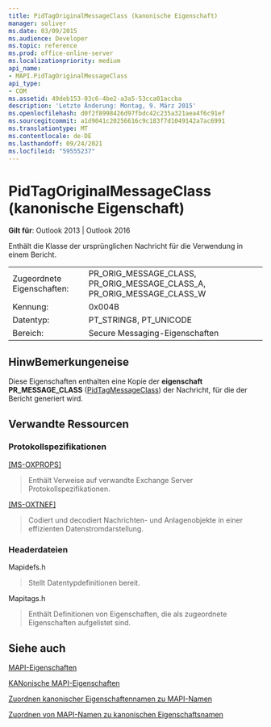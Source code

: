 ```yaml
---
title: PidTagOriginalMessageClass (kanonische Eigenschaft)
manager: soliver
ms.date: 03/09/2015
ms.audience: Developer
ms.topic: reference
ms.prod: office-online-server
ms.localizationpriority: medium
api_name:
- MAPI.PidTagOriginalMessageClass
api_type:
- COM
ms.assetid: 49deb153-03c6-4be2-a3a5-53cca01accba
description: 'Letzte Änderung: Montag, 9. März 2015'
ms.openlocfilehash: d0f2f8998426d97fbdc42c235a321aea4f6c91ef
ms.sourcegitcommit: a1d9041c20256616c9c183f7d1049142a7ac6991
ms.translationtype: MT
ms.contentlocale: de-DE
ms.lasthandoff: 09/24/2021
ms.locfileid: "59555237"
---
```

# <a name="pidtagoriginalmessageclass-canonical-property"></a>PidTagOriginalMessageClass (kanonische Eigenschaft)

  
  
**Gilt für**: Outlook 2013 | Outlook 2016 
  
Enthält die Klasse der ursprünglichen Nachricht für die Verwendung in einem Bericht.
  
|||
|:-----|:-----|
|Zugeordnete Eigenschaften:  <br/> |PR_ORIG_MESSAGE_CLASS, PR_ORIG_MESSAGE_CLASS_A, PR_ORIG_MESSAGE_CLASS_W  <br/> |
|Kennung:  <br/> |0x004B  <br/> |
|Datentyp:  <br/> |PT_STRING8, PT_UNICODE  <br/> |
|Bereich:  <br/> |Secure Messaging-Eigenschaften  <br/> |
   
## <a name="remarks"></a>HinwBemerkungeneise

Diese Eigenschaften enthalten eine Kopie der **eigenschaft PR_MESSAGE_CLASS** ([PidTagMessageClass](pidtagmessageclass-canonical-property.md)) der Nachricht, für die der Bericht generiert wird.
  
## <a name="related-resources"></a>Verwandte Ressourcen

### <a name="protocol-specifications"></a>Protokollspezifikationen

[[MS-OXPROPS]](https://msdn.microsoft.com/library/f6ab1613-aefe-447d-a49c-18217230b148%28Office.15%29.aspx)
  
> Enthält Verweise auf verwandte Exchange Server Protokollspezifikationen.
    
[[MS-OXTNEF]](https://msdn.microsoft.com/library/1f0544d7-30b7-4194-b58f-adc82f3763bb%28Office.15%29.aspx)
  
> Codiert und decodiert Nachrichten- und Anlagenobjekte in einer effizienten Datenstromdarstellung.
    
### <a name="header-files"></a>Headerdateien

Mapidefs.h
  
> Stellt Datentypdefinitionen bereit.
    
Mapitags.h
  
> Enthält Definitionen von Eigenschaften, die als zugeordnete Eigenschaften aufgelistet sind.
    
## <a name="see-also"></a>Siehe auch



[MAPI-Eigenschaften](mapi-properties.md)
  
[KANonische MAPI-Eigenschaften](mapi-canonical-properties.md)
  
[Zuordnen kanonischer Eigenschaftennamen zu MAPI-Namen](mapping-canonical-property-names-to-mapi-names.md)
  
[Zuordnen von MAPI-Namen zu kanonischen Eigenschaftsnamen](mapping-mapi-names-to-canonical-property-names.md)

